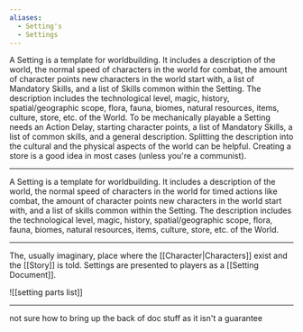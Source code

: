 ```yaml
---
aliases:
  - Setting's
  - Settings
---
```

A Setting is a template for worldbuilding. It includes a description of the world, the normal speed of characters in the world for combat, the amount of character points new characters in the world start with, a list of Mandatory Skills, and a list of Skills common within the Setting. The description includes the technological level, magic, history, spatial/geographic scope, flora, fauna, biomes, natural resources, items, culture, store, etc. of the World. To be mechanically playable a Setting needs an Action Delay, starting character points, a list of Mandatory Skills, a list of common skills, and a general description. Splitting the description into the cultural and the physical aspects of the world can be helpful. Creating a store is a good idea in most cases (unless you're a communist).

---

A Setting is a template for worldbuilding. It includes a description of the world, the normal speed of characters in the world for timed actions like combat, the amount of character points new characters in the world start with, and a list of skills common within the Setting. The description includes the technological level, magic, history, spatial/geographic scope, flora, fauna, biomes, natural resources, items, culture, store, etc. of the World.

---

The, usually imaginary, place where the [[Character|Characters]] exist and the [[Story]] is told. Settings are presented to players as a [[Setting Document]].

![[setting parts list]]

---

not sure how to bring up the back of doc stuff as it isn't a guarantee
